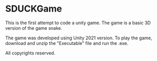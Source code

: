 # SDUCKGame
This is the first attempt to code a unity game. The game is a basic 3D version of the game snake.

The game was developed using Unity 2021 version. 
To play the game, download and unzip the "Executable" file and run the .exe.

All copyrights reserved.
